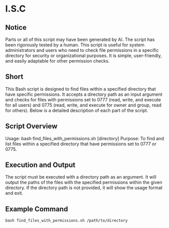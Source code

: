 # I.S.C
## Notice
Parts or all of this script may have been generated by AI. The script has been rigorously tested by a human. This script is useful for system administrators and users who need to check file permissions in a specific directory for security or organizational purposes. It is simple, user-friendly, and easily adaptable for other permission checks.
## Short
This Bash script is designed to find files within a specified directory that have specific permissions. It accepts a directory path as an input argument and checks for files with permissions set to 0777 (read, write, and execute for all users) and 0775 (read, write, and execute for owner and group, read for others). Below is a detailed description of each part of the script.
## Script Overview
Usage: bash find_files_with_permissions.sh [directory]
Purpose: To find and list files within a specified directory that have permissions set to 0777 or 0775.
## Execution and Output
The script must be executed with a directory path as an argument.
It will output the paths of the files with the specified permissions within the given directory.
If the directory path is not provided, it will show the usage format and exit.
## Example Command
```bash find_files_with_permissions.sh /path/to/directory```
